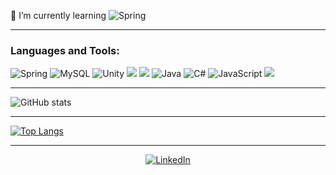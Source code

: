  🌱 I’m currently learning <img alt="Spring" src="https://img.shields.io/badge/spring-%236DB33F.svg?&style=for-the-badge&logo=spring&logoColor=white"/> 
 

 
 

---
### Languages and Tools:
<img alt="Spring" src="https://img.shields.io/badge/spring-%236DB33F.svg?&style=for-the-badge&logo=spring&logoColor=white"/> <img alt="MySQL" src="https://img.shields.io/badge/mysql-%2300f.svg?&style=for-the-badge&logo=mysql&logoColor=white"/> <img alt="Unity" src="https://img.shields.io/badge/unity-%23000000.svg?&style=for-the-badge&logo=unity&logoColor=white"/> <img src="https://img.shields.io/badge/Docker-2CA5E0?style=for-the-badge&logo=docker&logoColor=white">
<img src="https://img.shields.io/badge/PostgreSQL-316192?style=for-the-badge&logo=postgresql&logoColor=white"> 
<img alt="Java" src="https://img.shields.io/badge/java-%23ED8B00.svg?&style=for-the-badge&logo=java&logoColor=white"/> <img alt="C#" src="https://img.shields.io/badge/c%23-%23239120.svg?&style=for-the-badge&logo=c-sharp&logoColor=white"/> <img alt="JavaScript" src="https://img.shields.io/badge/javascript-%23323330.svg?&style=for-the-badge&logo=javascript&logoColor=%23F7DF1E"/> <img src="https://img.shields.io/badge/Linux_Mint-87CF3E?style=for-the-badge&logo=linux-mint&logoColor=white">




---

![GitHub stats](https://github-readme-stats.vercel.app/api?username=Mduzgunn&theme=highcontrast&show_icons=true)



---

[![Top Langs](https://github-readme-stats.vercel.app/api/top-langs/?username=Mduzgunn&layout=compact)](https://github.com/anuraghazra/github-readme-stats)

---

<div align="center">

<a href="https://www.linkedin.com/in/melih-d%C3%BCzg%C3%BCn-177a8419a/" target="_blank"><img src="https://img.shields.io/badge/LinkedIn-%230077B5.svg?&style=flat-square&logo=linkedin&logoColor=white" alt="LinkedIn"></a>

 </div


